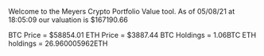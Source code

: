 Welcome to the Meyers Crypto Portfolio Value tool. 
As of 05/08/21 at 18:05:09 our valuation is $167190.66 

BTC Price = $58854.01
 ETH Price = $3887.44
BTC Holdings = 1.06BTC
 ETH holdings = 26.960005962ETH 
